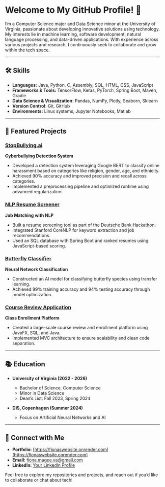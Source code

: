# Welcome to My GitHub Profile! 👋

I’m a Computer Science major and Data Science minor at the University of Virginia, passionate about developing innovative solutions using technology. My interests lie in machine learning, software development, natural language processing, and data-driven applications. With experience across various projects and research, I continuously seek to collaborate and grow within the tech space.

---

## 🛠️ Skills
- **Languages:** Java, Python, C, Assembly, SQL, HTML, CSS, JavaScript
- **Frameworks & Tools:** TensorFlow, Keras, PyTorch, Spring Boot, Maven, Gradle
- **Data Science & Visualization:** Pandas, NumPy, Plotly, Seaborn, Sklearn
- **Version Control:** Git, GitHub  
- **Environments:** Linux systems, Jupyter Notebooks, Matlab

---

## 🌟 Featured Projects

### [StopBullying.ai](https://github.com/bottleyearold/StopBullyingAI)  
**Cyberbullying Detection System**  
- Developed a detection system leveraging Google BERT to classify online harassment based on categories like religion, gender, age, and ethnicity.  
- Achieved 90% accuracy and improved precision and recall across categories.  
- Implemented a preprocessing pipeline and optimized runtime using advanced regularization.  

### [NLP Resume Screener](https://github.com/bottleyearold/NLP-Resume-Screener)  
**Job Matching with NLP**  
- Built a resume screening tool as part of the Deutsche Bank Hackathon.  
- Integrated Stanford CoreNLP for keyword extraction and job recommendations.  
- Used an SQL database with Spring Boot and ranked resumes using JavaScript-based scoring.

### [Butterfly Classifier](https://github.com/bottleyearold/Butterfly-Classifier)  
**Neural Network Classification**  
- Constructed an AI model for classifying butterfly species using transfer learning.  
- Achieved 99% training accuracy and 94% testing accuracy through model optimization.

### [Course Review Application](https://github.com/bottleyearold/Course-Review)  
**Class Enrollment Platform**  
- Created a large-scale course review and enrollment platform using JavaFX, SQL, and Java.  
- Implemented MVC architecture to ensure scalability and clean code separation.

---

## 📚 Education
- **University of Virginia (2022 - 2026)**  
  - Bachelor of Science, Computer Science  
  - Minor in Data Science  
  - Dean’s List: Fall 2023, Spring 2024  

- **DIS, Copenhagen (Summer 2024)**  
  - Focus on Artificial Neural Networks and AI  

---

## 🤝 Connect with Me  
- **Portfolio:** [https://fionaswebsite.onrender.com](https://fionaswebsite.onrender.com)  
- **Email:** fiona.magee.va@gmail.com  
- **LinkedIn:** [Your LinkedIn Profile](https://www.linkedin.com/)  

Feel free to explore my repositories and projects, and reach out if you’d like to collaborate or chat about tech!
